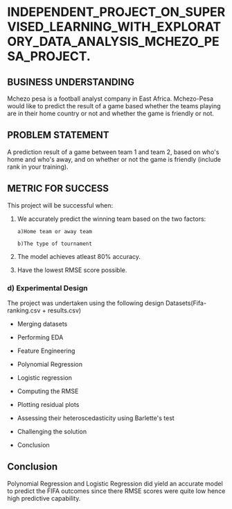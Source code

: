 # INDEPENDENT_PROJECT_ON_SUPERVISED_LEARNING_WITH_EXPLORATORY_DATA_ANALYSIS_MCHEZO_PESA_PROJECT.

## BUSINESS UNDERSTANDING 
 Mchezo pesa is a football analyst company in East Africa. Mchezo-Pesa would like to predict the result of a game based whether the teams playing are in their home country or not and whether the game is friendly or not.

## PROBLEM STATEMENT 
A prediction result of a game between team 1 and team 2, based on who's home and who's away, and on whether or not the game is friendly (include rank in your training).

## METRIC FOR SUCCESS 
This project will be successful when:

1) We accurately predict the winning team based on the two factors:

       a)Home team or away team
      
       b)The type of tournament 

2) The model achieves atleast 80% accuracy.

3) Have the lowest RMSE score possible.

### d) Experimental Design
The project was undertaken using the following design
Datasets(Fifa-ranking.csv + results.csv)

* Merging datasets

* Performing EDA

* Feature Engineering

* Polynomial Regression

* Logistic regression

* Computing the RMSE

* Plotting residual plots

* Assessing their heteroscedasticity using Barlette's test

* Challenging the solution

* Conclusion

## Conclusion
Polynomial Regression and Logistic Regression did yield an accurate model to predict the FIFA outcomes since there RMSE scores were quite low hence high predictive capability.